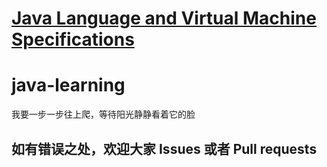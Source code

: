 

# [Java Language and Virtual Machine Specifications](https://docs.oracle.com/javase/specs/index.htm)

# java-learning

我要一步一步往上爬，等待阳光静静看着它的脸



## 如有错误之处，欢迎大家 Issues 或者 Pull requests
